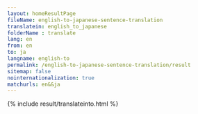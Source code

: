 ```yaml
---
layout: homeResultPage
fileName: english-to-japanese-sentence-translation
translatein: english_to_japanese
folderName : translate
lang: en
from: en
to: ja
langname: english-to
permalink: /english-to-japanese-sentence-translation/result
sitemap: false
nointernationalization: true
matchurls: en&&ja
---
```

{% include result/translateinto.html %}

<script src="/js/result/translation.js" data-foldername="{{page.folderName}}" data-lang="{{page.lang}}"></script>
